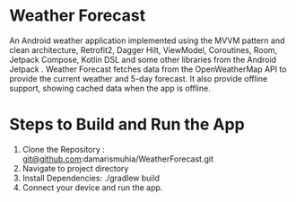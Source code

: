 # Weather Forecast
An Android weather application implemented using the MVVM pattern and clean architecture, Retrofit2, Dagger Hilt, ViewModel, Coroutines, Room, Jetpack Compose, Kotlin DSL and some other libraries from the Android Jetpack .
Weather Forecast fetches data from the OpenWeatherMap API to provide the current weather and 5-day forecast. 
It also provide offline support, showing cached data when the app is offline.

# Steps to Build and Run the App
1. Clone the Repository : git@github.com:damarismuhia/WeatherForecast.git
2. Navigate to project directory
3. Install Dependencies: ./gradlew build
4. Connect your device and run the app.

